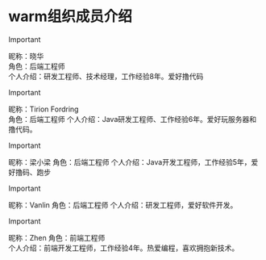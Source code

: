# warm组织成员介绍
> [!IMPORTANT]
> 
> 昵称：晓华  
> 角色：后端工程师  
> 个人介绍：研发工程师、技术经理，工作经验8年。爱好撸代码

> [!IMPORTANT]
>
> 昵称：Tirion Fordring  
> 角色：后端工程师
> 个人介绍：Java研发工程师、工作经验6年。爱好玩服务器和撸代码。

> [!IMPORTANT]
>
> 昵称：梁小梁
> 角色：后端工程师
> 个人介绍：Java开发工程师，工作经验5年，爱好撸码、跑步

> [!IMPORTANT]
>
> 昵称：Vanlin
> 角色：后端工程师
> 个人介绍：研发工程师，爱好软件开发。


> [!IMPORTANT]
>
> 昵称：Zhen
> 角色：前端工程师  
> 个人介绍：前端开发工程师，工作经验4年。热爱编程，喜欢拥抱新技术。  
